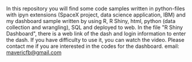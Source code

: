 In this repository you will find some code samples written in python-files with ipyn extensions (SpaceX project, data science application, IBM) and my dashboard sample written by using R, R Shiny, html, python (data collection and wrangling), SQL and deployed to web. In the file "R Shiny Dashboard", there is a web link of the dash and login information to enter the dash. If you have difficulty to use it, you can watch the video. 
Please contact me if you are interested in the codes for the dashboard.
email: mavericfb@gmail.com
